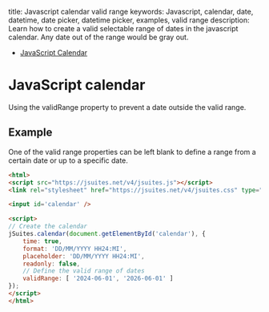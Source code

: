 title: Javascript calendar valid range
keywords: Javascript, calendar, date, datetime, date picker, datetime picker, examples, valid range
description: Learn how to create a valid selectable range of dates in the javascript calendar. Any date out of the range would be gray out.

* [JavaScript Calendar](/docs/v4/javascript-calendar)

JavaScript calendar
===================

Using the validRange property to prevent a date outside the valid range.  
  

Example
-------

One of the valid range properties can be left blank to define a range from a certain date or up to a specific date.  
  
  
  

```html
<html>
<script src="https://jsuites.net/v4/jsuites.js"></script>
<link rel="stylesheet" href="https://jsuites.net/v4/jsuites.css" type="text/css" />

<input id='calendar' />

<script>
// Create the calendar
jSuites.calendar(document.getElementById('calendar'), {
    time: true,
    format: 'DD/MM/YYYY HH24:MI',
    placeholder: 'DD/MM/YYYY HH24:MI',
    readonly: false,
    // Define the valid range of dates
    validRange: [ '2024-06-01', '2026-06-01' ]
});
</script>
</html>
```

